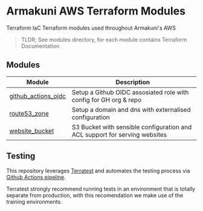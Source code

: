 # Armakuni AWS Terraform Modules

Terraform IaC Terraform modules used throughout Armakuni's AWS 

> TLDR; See modules directory, for each module contains Terraform Documentation

## Modules

| Module                                              | Description                                                                   |
|-----------------------------------------------------|-------------------------------------------------------------------------------|
| [github_actions_oidc](modules/github_actions_oidc/) | Setup a Github OIDC assosiated role with config for GH org & repo             |
| [route53_zone](modules/route53_zone/)               | Setup a domain and dns with externalised configuration                        |
| [website_bucket](modules/website_bucket/)           | S3 Bucket with sensible configuration and ACL support for serving websites    |

## Testing

This repository leverages [Terratest](https://terratest.gruntwork.io/docs/getting-started/introduction/) and automates the testing process via [Github Actions pipeline](.github/workflows/terratest_module_website_bucket.yml).

Terratest strongly recommend running tests in an environment that is totally separate from production, with this recomendation we make use of the training environments.
